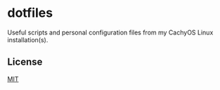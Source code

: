 # dotfiles

Useful scripts and personal configuration files from my CachyOS Linux installation(s).

## License

[MIT](LICENSE)
